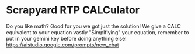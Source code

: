 # Scrapyard RTP CALCulator

Do you like math? Good for you we got just the solution! We give a CALC equivalent to your equation vastly "Simplfiying" your equation, remember to put in your gemini key before doing anything else!
https://aistudio.google.com/prompts/new_chat
